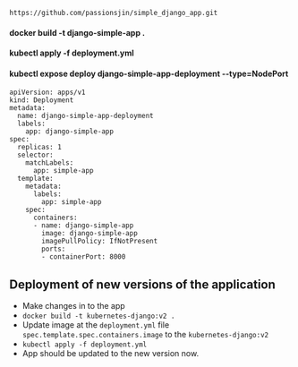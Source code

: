 ```
https://github.com/passionsjin/simple_django_app.git
```
#### docker build -t django-simple-app .
#### kubectl apply -f deployment.yml
#### kubectl expose deploy django-simple-app-deployment --type=NodePort
```buildoutcfg
apiVersion: apps/v1
kind: Deployment
metadata:
  name: django-simple-app-deployment
  labels:
    app: django-simple-app
spec:
  replicas: 1
  selector:
    matchLabels:
      app: simple-app
  template:
    metadata:
      labels:
        app: simple-app
    spec:
      containers:
      - name: django-simple-app
        image: django-simple-app
        imagePullPolicy: IfNotPresent
        ports:
        - containerPort: 8000
```

## Deployment of new versions of the application
 - Make changes in to the app
 - `docker build -t kubernetes-django:v2 .`
 - Update image at the `deployment.yml` file `spec.template.spec.containers.image` to the `kubernetes-django:v2`
 - `kubectl apply -f deployment.yml`
 - App should be updated to the new version now.